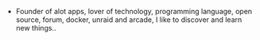 - Founder of alot apps, lover of technology, programming language, open source, forum, docker, unraid and arcade, I like to discover and learn new things..
  <br>








































































































































































































































































































































































































































































































































































